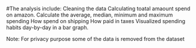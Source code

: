 #The analysis include:
Cleaning the data
Calculating toatal amaount spend on amazon. 
Calculate the average, median, minimum and maximum spending
How spend on shipping
How paid in taxes 
Visualized spending habits day-by-day in a bar graph.

Note: For privacy purpose some of the data is removed from the dataset
